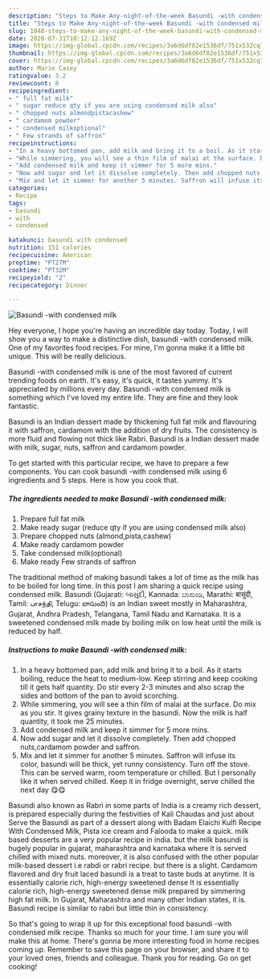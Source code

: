 ```yaml
---
description: "Steps to Make Any-night-of-the-week Basundi -with condensed milk"
title: "Steps to Make Any-night-of-the-week Basundi -with condensed milk"
slug: 1048-steps-to-make-any-night-of-the-week-basundi-with-condensed-milk
date: 2020-07-31T10:12:12.169Z
image: https://img-global.cpcdn.com/recipes/3a6d6df82e1536df/751x532cq70/basundi-with-condensed-milk-recipe-main-photo.jpg
thumbnail: https://img-global.cpcdn.com/recipes/3a6d6df82e1536df/751x532cq70/basundi-with-condensed-milk-recipe-main-photo.jpg
cover: https://img-global.cpcdn.com/recipes/3a6d6df82e1536df/751x532cq70/basundi-with-condensed-milk-recipe-main-photo.jpg
author: Marie Casey
ratingvalue: 3.2
reviewcount: 8
recipeingredient:
- " full fat milk"
- " sugar reduce qty if you are using condensed milk also"
- " chopped nuts almondpistacashew"
- " cardamom powder"
- " condensed milkoptional"
- " Few strands of saffron"
recipeinstructions:
- "In a heavy bottomed pan, add milk and bring it to a boil. As it starts boiling, reduce the heat to medium-low. Keep stirring and keep cooking till it gets half quantity. Do stir every 2-3 minutes and also scrap the sides and bottom of the pan to avoid scorching."
- "While simmering, you will see a thin film of malai at the surface. Do mix as you stir. It gives grainy texture in the basundi. Now the milk is half quantity, it took me 25 minutes."
- "Add condensed milk and keep it simmer for 5 more mins."
- "Now add sugar and let it dissolve completely. Then add chopped nuts,cardamom powder and saffron."
- "Mix and let it simmer for another 5 minutes. Saffron will infuse its color, basundi will be thick, yet runny consistency. Turn off the stove. This can be served warm, room temperature or chilled. But I personally like it when served chilled. Keep it in fridge overnight, serve chilled the next day 😋😋"
categories:
- Recipe
tags:
- basundi
- with
- condensed

katakunci: basundi with condensed 
nutrition: 151 calories
recipecuisine: American
preptime: "PT27M"
cooktime: "PT32M"
recipeyield: "2"
recipecategory: Dinner

---
```



![Basundi -with condensed milk](https://img-global.cpcdn.com/recipes/3a6d6df82e1536df/751x532cq70/basundi-with-condensed-milk-recipe-main-photo.jpg)

Hey everyone, I hope you're having an incredible day today. Today, I will show you a way to make a distinctive dish, basundi -with condensed milk. One of my favorites food recipes. For mine, I'm gonna make it a little bit unique. This will be really delicious.

Basundi -with condensed milk is one of the most favored of current trending foods on earth. It's easy, it's quick, it tastes yummy. It's appreciated by millions every day. Basundi -with condensed milk is something which I've loved my entire life. They are fine and they look fantastic.

Basundi is an Indian dessert made by thickening full fat milk and flavouring it with saffron, cardamom with the addition of dry fruits. The consistency is more fluid and flowing not thick like Rabri. Basundi is a Indian dessert made with milk, sugar, nuts, saffron and cardamom powder.


To get started with this particular recipe, we have to prepare a few components. You can cook basundi -with condensed milk using 6 ingredients and 5 steps. Here is how you cook that.

<!--inarticleads1-->

##### The ingredients needed to make Basundi -with condensed milk:

1. Prepare  full fat milk
1. Make ready  sugar (reduce qty if you are using condensed milk also)
1. Prepare  chopped nuts (almond,pista,cashew)
1. Make ready  cardamom powder
1. Take  condensed milk(optional)
1. Make ready  Few strands of saffron


The traditional method of making basundi takes a lot of time as the milk has to be boiled for long time. In this post I am sharing a quick recipe using condensed milk. Basundi (Gujarati: બાસુંદી, Kannada: ಬಾಸುಂಡಿ, Marathi: बासुंदी, Tamil: பாசந்தி, Telugu: బాసుంది) is an Indian sweet mostly in Maharashtra, Gujarat, Andhra Pradesh, Telangana, Tamil Nadu and Karnataka. It is a sweetened condensed milk made by boiling milk on low heat until the milk is reduced by half. 

<!--inarticleads2-->

##### Instructions to make Basundi -with condensed milk:

1. In a heavy bottomed pan, add milk and bring it to a boil. As it starts boiling, reduce the heat to medium-low. Keep stirring and keep cooking till it gets half quantity. Do stir every 2-3 minutes and also scrap the sides and bottom of the pan to avoid scorching.
1. While simmering, you will see a thin film of malai at the surface. Do mix as you stir. It gives grainy texture in the basundi. Now the milk is half quantity, it took me 25 minutes.
1. Add condensed milk and keep it simmer for 5 more mins.
1. Now add sugar and let it dissolve completely. Then add chopped nuts,cardamom powder and saffron.
1. Mix and let it simmer for another 5 minutes. Saffron will infuse its color, basundi will be thick, yet runny consistency. Turn off the stove. This can be served warm, room temperature or chilled. But I personally like it when served chilled. Keep it in fridge overnight, serve chilled the next day 😋😋


Basundi also known as Rabri in some parts of India is a creamy rich dessert, is prepared especially during the festivities of Kali Chaudas and just about Serve the Basundi as part of a dessert along with Badam Elaichi Kulfi Recipe With Condensed Milk, Pista ice cream and Falooda to make a quick. milk based desserts are a very popular recipe in india. but the milk basundi is hugely popular in gujarat, maharashtra and karnataka where it is served chilled with mixed nuts. moreover, it is also confused with the other popular milk-based dessert i.e rabdi or rabri recipe. but there is a slight. Cardamom flavored and dry fruit laced basundi is a treat to taste buds at anytime. It is essentially calorie rich, high-energy sweetened dense It is essentially calorie rich, high-energy sweetened dense milk prepared by simmering high fat milk. In Gujarat, Maharashtra and many other Indian states, it is. Basundi recipe is similar to rabri but little thin in consistency. 

So that's going to wrap it up for this exceptional food basundi -with condensed milk recipe. Thanks so much for your time. I am sure you will make this at home. There's gonna be more interesting food in home recipes coming up. Remember to save this page on your browser, and share it to your loved ones, friends and colleague. Thank you for reading. Go on get cooking!
